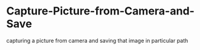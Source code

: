# Capture-Picture-from-Camera-and-Save
capturing a picture from camera and saving that image in particular path
